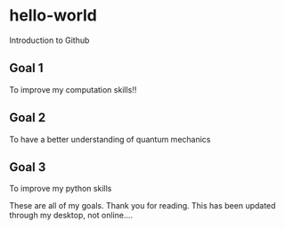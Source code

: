 # hello-world
Introduction to Github

## Goal 1
To improve my computation skills!!

## Goal 2
To have a better understanding of quantum mechanics

## Goal 3
To improve my python skills

These are all of my goals. Thank you for reading. This has been updated through my desktop, not online....

